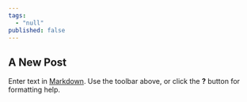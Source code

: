 ```yaml
---
tags: 
  - "null"
published: false
---
```




## A New Post

Enter text in [Markdown](http://daringfireball.net/projects/markdown/). Use the toolbar above, or click the **?** button for formatting help.
